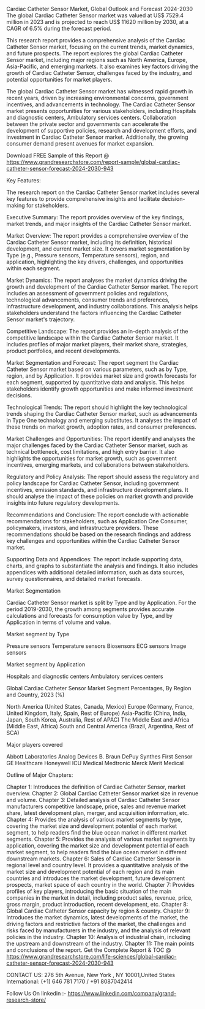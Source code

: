 Cardiac Catheter Sensor Market, Global Outlook and Forecast 2024-2030
The global Cardiac Catheter Sensor market was valued at US$ 7529.4 million in 2023 and is projected to reach US$ 11620 million by 2030, at a CAGR of 6.5% during the forecast period.

This research report provides a comprehensive analysis of the Cardiac Catheter Sensor market, focusing on the current trends, market dynamics, and future prospects. The report explores the global Cardiac Catheter Sensor market, including major regions such as North America, Europe, Asia-Pacific, and emerging markets. It also examines key factors driving the growth of Cardiac Catheter Sensor, challenges faced by the industry, and potential opportunities for market players.

The global Cardiac Catheter Sensor market has witnessed rapid growth in recent years, driven by increasing environmental concerns, government incentives, and advancements in technology. The Cardiac Catheter Sensor market presents opportunities for various stakeholders, including Hospitals and diagnostic centers, Ambulatory services centers. Collaboration between the private sector and governments can accelerate the development of supportive policies, research and development efforts, and investment in Cardiac Catheter Sensor market. Additionally, the growing consumer demand present avenues for market expansion.

Download FREE Sample of this Report @ https://www.grandresearchstore.com/report-sample/global-cardiac-catheter-sensor-forecast-2024-2030-943

Key Features:

The research report on the Cardiac Catheter Sensor market includes several key features to provide comprehensive insights and facilitate decision-making for stakeholders.

Executive Summary: The report provides overview of the key findings, market trends, and major insights of the Cardiac Catheter Sensor market.

Market Overview: The report provides a comprehensive overview of the Cardiac Catheter Sensor market, including its definition, historical development, and current market size. It covers market segmentation by Type (e.g., Pressure sensors, Temperature sensors), region, and application, highlighting the key drivers, challenges, and opportunities within each segment.

Market Dynamics: The report analyses the market dynamics driving the growth and development of the Cardiac Catheter Sensor market. The report includes an assessment of government policies and regulations, technological advancements, consumer trends and preferences, infrastructure development, and industry collaborations. This analysis helps stakeholders understand the factors influencing the Cardiac Catheter Sensor market's trajectory.

Competitive Landscape: The report provides an in-depth analysis of the competitive landscape within the Cardiac Catheter Sensor market. It includes profiles of major market players, their market share, strategies, product portfolios, and recent developments.

Market Segmentation and Forecast: The report segment the Cardiac Catheter Sensor market based on various parameters, such as by Type, region, and by Application. It provides market size and growth forecasts for each segment, supported by quantitative data and analysis. This helps stakeholders identify growth opportunities and make informed investment decisions.

Technological Trends: The report should highlight the key technological trends shaping the Cardiac Catheter Sensor market, such as advancements in Type One technology and emerging substitutes. It analyses the impact of these trends on market growth, adoption rates, and consumer preferences.

Market Challenges and Opportunities: The report identify and analyses the major challenges faced by the Cardiac Catheter Sensor market, such as technical bottleneck, cost limitations, and high entry barrier. It also highlights the opportunities for market growth, such as government incentives, emerging markets, and collaborations between stakeholders.

Regulatory and Policy Analysis: The report should assess the regulatory and policy landscape for Cardiac Catheter Sensor, including government incentives, emission standards, and infrastructure development plans. It should analyse the impact of these policies on market growth and provide insights into future regulatory developments.

Recommendations and Conclusion: The report conclude with actionable recommendations for stakeholders, such as Application One Consumer, policymakers, investors, and infrastructure providers. These recommendations should be based on the research findings and address key challenges and opportunities within the Cardiac Catheter Sensor market.

Supporting Data and Appendices: The report include supporting data, charts, and graphs to substantiate the analysis and findings. It also includes appendices with additional detailed information, such as data sources, survey questionnaires, and detailed market forecasts.

Market Segmentation

Cardiac Catheter Sensor market is split by Type and by Application. For the period 2019-2030, the growth among segments provides accurate calculations and forecasts for consumption value by Type, and by Application in terms of volume and value.

Market segment by Type

Pressure sensors
Temperature sensors
Biosensors
ECG sensors
Image sensors

Market segment by Application

Hospitals and diagnostic centers
Ambulatory services centers

Global Cardiac Catheter Sensor Market Segment Percentages, By Region and Country, 2023 (%)

North America (United States, Canada, Mexico)
Europe (Germany, France, United Kingdom, Italy, Spain, Rest of Europe)
Asia-Pacific (China, India, Japan, South Korea, Australia, Rest of APAC)
The Middle East and Africa (Middle East, Africa)
South and Central America (Brazil, Argentina, Rest of SCA)

Major players covered

Abbott Laboratories
Analog Devices
B. Braun
DePuy Synthes
First Sensor
GE Healthcare
Honeywell
ICU Medical
Medtronic
Merck
Merit Medical

Outline of Major Chapters:

Chapter 1: Introduces the definition of Cardiac Catheter Sensor, market overview.
Chapter 2: Global Cardiac Catheter Sensor market size in revenue and volume.
Chapter 3: Detailed analysis of Cardiac Catheter Sensor manufacturers competitive landscape, price, sales and revenue market share, latest development plan, merger, and acquisition information, etc.
Chapter 4: Provides the analysis of various market segments by type, covering the market size and development potential of each market segment, to help readers find the blue ocean market in different market segments.
Chapter 5: Provides the analysis of various market segments by application, covering the market size and development potential of each market segment, to help readers find the blue ocean market in different downstream markets.
Chapter 6: Sales of Cardiac Catheter Sensor in regional level and country level. It provides a quantitative analysis of the market size and development potential of each region and its main countries and introduces the market development, future development prospects, market space of each country in the world.
Chapter 7: Provides profiles of key players, introducing the basic situation of the main companies in the market in detail, including product sales, revenue, price, gross margin, product introduction, recent development, etc.
Chapter 8: Global Cardiac Catheter Sensor capacity by region & country.
Chapter 9: Introduces the market dynamics, latest developments of the market, the driving factors and restrictive factors of the market, the challenges and risks faced by manufacturers in the industry, and the analysis of relevant policies in the industry.
Chapter 10: Analysis of industrial chain, including the upstream and downstream of the industry.
Chapter 11: The main points and conclusions of the report.
Get the Complete Report & TOC @ https://www.grandresearchstore.com/life-sciences/global-cardiac-catheter-sensor-forecast-2024-2030-943

CONTACT US:
276 5th Avenue, New York , NY 10001,United States
International: (+1) 646 781 7170 / +91 8087042414

Follow Us On linkedin :- https://www.linkedin.com/company/grand-research-store/
